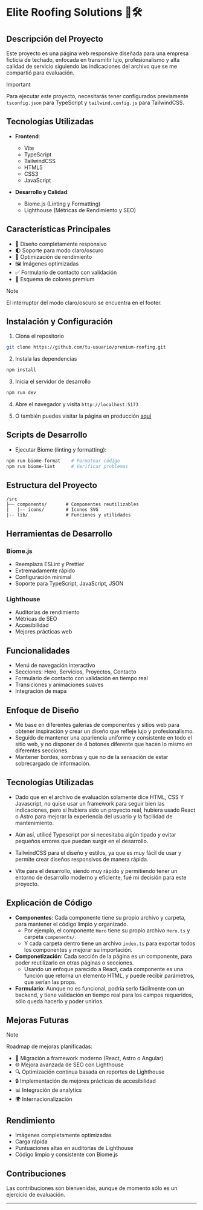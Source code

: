 # Elite Roofing Solutions 🏡🛠️

## Descripción del Proyecto

Este proyecto es una página web responsive diseñada para una empresa ficticia de techado, enfocada en transmitir lujo, profesionalismo y alta calidad de servicio siguiendo las indicaciones del archivo que se me compartió para evaluación.

> [!IMPORTANT]
> Para ejecutar este proyecto, necesitarás tener configurados previamente `tsconfig.json` para TypeScript y `tailwind.config.js` para TailwindCSS.

## Tecnologías Utilizadas

- **Frontend**: 
  - Vite
  - TypeScript
  - TailwindCSS
  - HTML5
  - CSS3
  - JavaScript

- **Desarrollo y Calidad**:
  - Biome.js (Linting y Formatting)
  - Lighthouse (Métricas de Rendimiento y SEO)

## Características Principales

- 📱 Diseño completamente responsivo
- 🌓 Soporte para modo claro/oscuro
- 🚀 Optimización de rendimiento
- 🖼️ Imágenes optimizadas
- ✅ Formulario de contacto con validación
- 🎨 Esquema de colores premium

> [!NOTE]
> El interruptor del modo claro/oscuro se encuentra en el footer.

## Instalación y Configuración

1. Clona el repositorio
```bash
git clone https://github.com/tu-usuario/premium-roofing.git
```

2. Instala las dependencias
```bash
npm install
```

3. Inicia el servidor de desarrollo
```bash
npm run dev
```
4. Abre el navegador y visita `http://localhost:5173`

5. O también puedes visitar la página en producción [aquí](https://elite-roofing-solutions.vercel.app/)

## Scripts de Desarrollo

- Ejecutar Biome (linting y formatting):
```bash
npm run biome-format    # Formatear código
npm run biome-lint      # Verificar problemas
```

## Estructura del Proyecto

```
/src
├── components/       # Componentes reutilizables
|   |-- icons/        # Iconos SVG
|-- lib/              # Funciones y utilidades
```

## Herramientas de Desarrollo

### Biome.js
- Reemplaza ESLint y Prettier
- Extremadamente rápido
- Configuración minimal
- Soporte para TypeScript, JavaScript, JSON

### Lighthouse
- Auditorías de rendimiento
- Métricas de SEO
- Accesibilidad
- Mejores prácticas web

## Funcionalidades

- Menú de navegación interactivo
- Secciones: Hero, Servicios, Proyectos, Contacto
- Formulario de contacto con validación en tiempo real
- Transiciones y animaciones suaves
- Integración de mapa

## Enfoque de Diseño

 - Me base en diferentes galerías de componentes y sitios web para obtener inspiración y crear un diseño que refleje lujo y profesionalismo.
 - Seguido de mantener una apariencia uniforme y consistente en todo el sitio web, y no disponer de 4 botones diferente que hacen lo mismo en diferentes secciones.
 - Mantener bordes, sombras y que no de la sensación de estar sobrecargado de información.

## Tecnologías Utilizadas

 - Dado que en el archivo de evaluación sólamente dice HTML, CSS Y Javascript, no quise usar un framework para seguir bien las indicaciones, pero si hubiera sido un proyecto real, hubiera usado React o Astro para mejorar la experiencia del usuario y la facilidad de mantenimiento.

 - Aún así, utilicé Typescript por si necesitaba algún tipado y evitar pequeños errores que puedan surgir en el desarrollo.

  - TailwindCSS para el diseño y estilos, ya que es muy fácil de usar y permite crear diseños responsivos de manera rápida.

  - Vite para el desarrollo, siendo muy rápido y permitiendo tener un entorno de desarrollo moderno y eficiente, fué mi decisión para este proyecto.

## Explicación de Código

 - **Componentes**: Cada componente tiene su propio archivo y carpeta, para mantener el código limpio y organizado.
    - Por ejemplo, el componente `Hero` tiene su propio archivo `Hero.ts` y carpeta `components/`.
    - Y cada carpeta dentro tiene un archivo `index.ts` para exportar todos los componentes y mejorar su importación.
 - **Componetización**: Cada sección de la página es un componente, para poder reutilizarlo en otras páginas o secciones.
    - Usando un enfoque parecido a React, cada componente es una función que retorna un elemento HTML, y puede recibir parámetros, que serían las props.
  - **Formulario**: Aunque no es funcional, podría serlo fácilmente con un backend, y tiene validación en tiempo real para los campos requeridos, sólo queda hacerlo y poder unirlos.

## Mejoras Futuras

> [!NOTE]
> Roadmap de mejoras planificadas:

- 🔧 Migración a framework moderno (React, Astro o Angular)
- 🌐 Mejora avanzada de SEO con Lighthouse
- 🔍 Optimización continua basada en reportes de Lighthouse
- 🔒 Implementación de mejores prácticas de accesibilidad
- 📊 Integración de analytics
- 🌍 Internacionalización

## Rendimiento

- Imágenes completamente optimizadas
- Carga rápida
- Puntuaciones altas en auditorías de Lighthouse
- Código limpio y consistente con Biome.js

## Contribuciones

Las contribuciones son bienvenidas, aunque de momento sólo es un ejercicio de evaluación.

---
